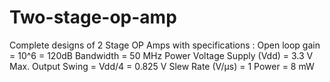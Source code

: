 # Two-stage-op-amp

Complete designs of 2 Stage OP Amps with specifications :
Open loop gain = 10^6 = 120dB
Bandwidth = 50 MHz
Power Voltage Supply (Vdd) = 3.3 V
Max. Output Swing = Vdd/4 = 0.825 V
Slew Rate (V/μs) = 1
Power = 8 mW
